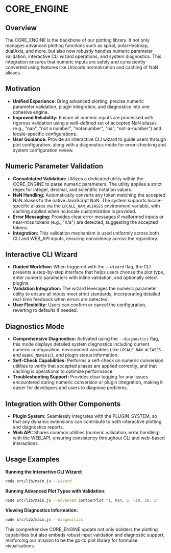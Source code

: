 # CORE_ENGINE

## Overview
The CORE_ENGINE is the backbone of our plotting library. It not only manages advanced plotting functions such as spiral, polarHeatmap, dualAxis, and more, but also now robustly handles numeric parameter validation, interactive CLI wizard operations, and system diagnostics. This integration ensures that numeric inputs are safely and consistently converted using features like Unicode normalization and caching of NaN aliases.

## Motivation
- **Unified Experience:** Bring advanced plotting, precise numeric parameter validation, plugin integration, and diagnostics into one cohesive engine.
- **Improved Reliability:** Ensure all numeric inputs are processed with rigorous validation using a well-defined set of accepted NaN aliases (e.g., "nan", "not a number", "notanumber", "na", "not-a-number") and locale-specific configurations.
- **User Guidance:** Provide an interactive CLI wizard to guide users through plot configuration, along with a diagnostics mode for error-checking and system configuration review.

## Numeric Parameter Validation
- **Consolidated Validation:** Utilizes a dedicated utility within the CORE_ENGINE to parse numeric parameters. The utility applies a strict regex for integer, decimal, and scientific notation values.
- **NaN Handling:** Automatically converts any token matching the accepted NaN aliases to the native JavaScript NaN. The system supports locale-specific aliases via the `LOCALE_NAN_ALIASES` environment variable, with caching applied when no locale customization is provided.
- **Error Messaging:** Provides clear error messages if malformed inputs or near-miss tokens (e.g., "n/a") are detected, suggesting the accepted tokens.
- **Integration:** This validation mechanism is used uniformly across both CLI and WEB_API inputs, ensuring consistency across the repository.

## Interactive CLI Wizard
- **Guided Workflow:** When triggered with the `--wizard` flag, the CLI presents a step-by-step interface that helps users choose the plot type, enter numeric parameters with inline validation, and optionally select plugins.
- **Validation Integration:** The wizard leverages the numeric parameter utility to ensure all inputs meet strict standards, incorporating detailed real-time feedback when errors are detected.
- **User Flexibility:** Users can confirm or cancel the configuration, reverting to defaults if needed.

## Diagnostics Mode
- **Comprehensive Diagnostics:** Activated using the `--diagnostics` flag, this mode displays detailed system diagnostics including current numeric configuration, environment variables (like `LOCALE_NAN_ALIASES` and `DEBUG_NUMERIC`), and plugin status information.
- **Self-Check Capabilities:** Performs a self-check on numeric conversion utilities to verify that accepted aliases are applied correctly, and that caching is operational to optimize performance.
- **Troubleshooting Support:** Provides clear logging for any issues encountered during numeric conversion or plugin integration, making it easier for developers and users to diagnose problems.

## Integration with Other Components
- **Plugin System:** Seamlessly integrates with the PLUGIN_SYSTEM, so that any dynamic extensions can contribute to both interactive plotting and diagnostics reports.
- **Web API:** Shares common utilities (numeric validation, error handling) with the WEB_API, ensuring consistency throughout CLI and web-based interactions.

## Usage Examples

**Running the Interactive CLI Wizard:**
```bash
node src/lib/main.js --wizard
```

**Running Advanced Plot Types with Validation:**
```bash
node src/lib/main.js --advanced contourPlot "1, NaN, 5, -10, 10, 1"
```

**Viewing Diagnostics Information:**
```bash
node src/lib/main.js --diagnostics
```

This comprehensive CORE_ENGINE update not only bolsters the plotting capabilities but also embeds robust input validation and diagnostic support, reinforcing our mission to be the go-to plot library for formulae visualisations.